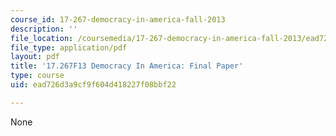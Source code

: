 ```yaml
---
course_id: 17-267-democracy-in-america-fall-2013
description: ''
file_location: /coursemedia/17-267-democracy-in-america-fall-2013/ead726d3a9cf9f604d418227f08bbf22_MIT17_267F13_Final_Paper.pdf
file_type: application/pdf
layout: pdf
title: '17.267F13 Democracy In America: Final Paper'
type: course
uid: ead726d3a9cf9f604d418227f08bbf22

---
```

None